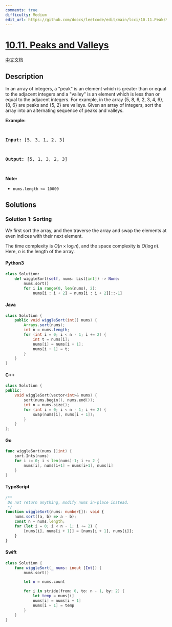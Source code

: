 ```yaml
---
comments: true
difficulty: Medium
edit_url: https://github.com/doocs/leetcode/edit/main/lcci/10.11.Peaks%20and%20Valleys/README_EN.md
---
```


<!-- problem:start -->

# [10.11. Peaks and Valleys](https://leetcode.cn/problems/peaks-and-valleys-lcci)

[中文文档](/lcci/10.11.Peaks%20and%20Valleys/README.md)

## Description

<!-- description:start -->

<p>In an array of integers, a &quot;peak&quot; is an element which is greater than or equal to the adjacent integers and a &quot;valley&quot; is an element which is less than or equal to the adjacent inte&shy;gers. For example, in the array {5, 8, 6, 2, 3, 4, 6}, {8, 6} are peaks and {5, 2} are valleys. Given an array of integers, sort the array into an alternating sequence of peaks and valleys.</p>
<p><strong>Example:</strong></p>
<pre>

<strong>Input: </strong>[5, 3, 1, 2, 3]

<strong>Output:</strong>&nbsp;[5, 1, 3, 2, 3]

</pre>
<p><strong>Note: </strong></p>
<ul>
	<li><code>nums.length &lt;= 10000</code></li>
</ul>

<!-- description:end -->

## Solutions

<!-- solution:start -->

### Solution 1: Sorting

We first sort the array, and then traverse the array and swap the elements at even indices with their next element.

The time complexity is $O(n \times \log n)$, and the space complexity is $O(\log n)$. Here, $n$ is the length of the array.

<!-- tabs:start -->

#### Python3

```python
class Solution:
    def wiggleSort(self, nums: List[int]) -> None:
        nums.sort()
        for i in range(0, len(nums), 2):
            nums[i : i + 2] = nums[i : i + 2][::-1]
```

#### Java

```java
class Solution {
    public void wiggleSort(int[] nums) {
        Arrays.sort(nums);
        int n = nums.length;
        for (int i = 0; i < n - 1; i += 2) {
            int t = nums[i];
            nums[i] = nums[i + 1];
            nums[i + 1] = t;
        }
    }
}
```

#### C++

```cpp
class Solution {
public:
    void wiggleSort(vector<int>& nums) {
        sort(nums.begin(), nums.end());
        int n = nums.size();
        for (int i = 0; i < n - 1; i += 2) {
            swap(nums[i], nums[i + 1]);
        }
    }
};
```

#### Go

```go
func wiggleSort(nums []int) {
	sort.Ints(nums)
	for i := 0; i < len(nums)-1; i += 2 {
		nums[i], nums[i+1] = nums[i+1], nums[i]
	}
}
```

#### TypeScript

```ts
/**
 Do not return anything, modify nums in-place instead.
 */
function wiggleSort(nums: number[]): void {
    nums.sort((a, b) => a - b);
    const n = nums.length;
    for (let i = 0; i < n - 1; i += 2) {
        [nums[i], nums[i + 1]] = [nums[i + 1], nums[i]];
    }
}
```

#### Swift

```swift
class Solution {
    func wiggleSort(_ nums: inout [Int]) {
        nums.sort()

        let n = nums.count

        for i in stride(from: 0, to: n - 1, by: 2) {
            let temp = nums[i]
            nums[i] = nums[i + 1]
            nums[i + 1] = temp
        }
    }
}
```

<!-- tabs:end -->

<!-- solution:end -->

<!-- problem:end -->
